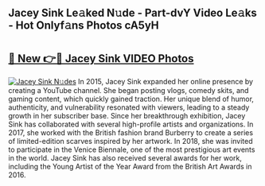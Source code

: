 ## Jacey Sink Le𝚊ked N𝚞de - Part-dvY Video Le𝚊ks - Hot Onlyf𝚊ns Photos cA5yH

# <h2><a href="http://ab38192.deff.icu/?id=Jacey+Sink">🔗 New 👉🔴 Jacey Sink VIDEO Photos</a></h2>

[![Jacey Sink N𝚞des](https://i.imgur.com/rIISA9y.gif)](http://ab38192.deff.icu/?id=Jacey+Sink)
In 2015, Jacey Sink expanded her online presence by creating a YouTube channel. She began posting vlogs, comedy skits, and gaming content, which quickly gained traction. Her unique blend of humor, authenticity, and vulnerability resonated with viewers, leading to a steady growth in her subscriber base. Since her breakthrough exhibition, Jacey Sink has collaborated with several high-profile artists and organizations. In 2017, she worked with the British fashion brand Burberry to create a series of limited-edition scarves inspired by her artwork. In 2018, she was invited to participate in the Venice Biennale, one of the most prestigious art events in the world. Jacey Sink has also received several awards for her work, including the Young Artist of the Year Award from the British Art Awards in 2016.
